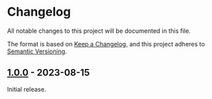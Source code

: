 # Changelog

All notable changes to this project will be documented in this file.

The format is based on [Keep a Changelog](https://keepachangelog.com/en/1.0.0/),
and this project adheres to [Semantic Versioning](https://semver.org/spec/v2.0.0.html).

## [1.0.0] - 2023-08-15

Initial release.

[1.0.0]: https://github.com/rlaphoenix/SubReDo/releases/tag/v1.0.0
